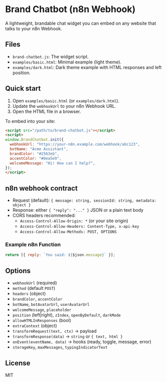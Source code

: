 # Brand Chatbot (n8n Webhook)

A lightweight, brandable chat widget you can embed on any website that talks to your n8n Webhook.

## Files
- `brand-chatbot.js`: The widget script.
- `examples/basic.html`: Minimal example (light theme).
- `examples/dark.html`: Dark theme example with HTML responses and left position.

## Quick start
1. Open `examples/basic.html` (or `examples/dark.html`).
2. Update the `webhookUrl` to your n8n Webhook URL.
3. Open the HTML file in a browser.

To embed into your site:
```html
<script src="/path/to/brand-chatbot.js"></script>
<script>
window.BrandChatbot.init({
  webhookUrl: "https://your-n8n.example.com/webhook/abc123",
  botName: "Acme Assistant",
  brandColor: "#2563eb",
  accentColor: "#0ea5e9",
  welcomeMessage: "Hi! How can I help?",
});
</script>
```

## n8n webhook contract
- Request (default): `{ message: string, sessionId: string, metadata: object }`
- Response: either `{ "reply": "..." }` JSON or a plain text body
- CORS headers recommended:
  - `Access-Control-Allow-Origin: *` (or your site origin)
  - `Access-Control-Allow-Headers: Content-Type, x-api-key`
  - `Access-Control-Allow-Methods: POST, OPTIONS`

### Example n8n Function
```javascript
return [{ reply: `You said: ${$json.message}` }];
```

## Options
- `webhookUrl` (required)
- `method` (default `POST`)
- `headers` (object)
- `brandColor`, `accentColor`
- `botName`, `botAvatarUrl`, `userAvatarUrl`
- `welcomeMessage`, `placeholder`
- `position` (left|right), `zIndex`, `openByDefault`, `darkMode`
- `allowHTMLInResponses` (bool)
- `extraContext` (object)
- `transformRequest(text, ctx)` -> payload
- `transformResponse(data)` -> `string` or `{ text, html }`
- `onEvent(eventName, data)` -> hooks (ready, toggle, message, error)
- `storageKey`, `maxMessages`, `typingIndicatorText`

## License
MIT
